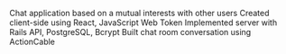 Chat application based on a mutual interests with other users
Created client-side using React, JavaScript Web Token
Implemented server with Rails API, PostgreSQL, Bcrypt
Built chat room conversation using ActionCable
